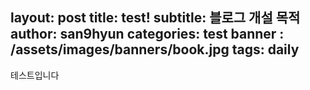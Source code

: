 layout: post
title: test!
subtitle: 블로그 개설 목적
author: san9hyun
categories:  test
banner : /assets/images/banners/book.jpg
tags: daily
---

테스트입니다
